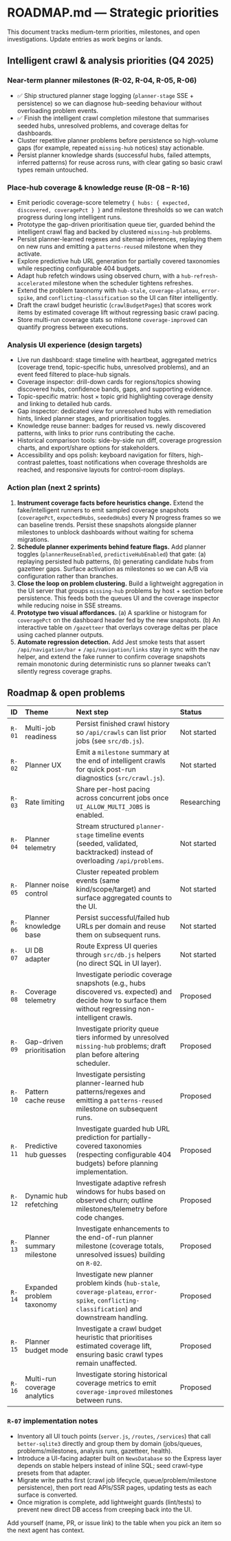 # ROADMAP.md — Strategic priorities

This document tracks medium-term priorities, milestones, and open investigations. Update entries as work begins or lands.

## Intelligent crawl & analysis priorities (Q4 2025)

### Near-term planner milestones (R-02, R-04, R-05, R-06)

- ✅ Ship structured planner stage logging (`planner-stage` SSE + persistence) so we can diagnose hub-seeding behaviour without overloading problem events.
- ✅ Finish the intelligent crawl completion milestone that summarises seeded hubs, unresolved problems, and coverage deltas for dashboards.
- Cluster repetitive planner problems before persistence so high-volume gaps (for example, repeated `missing-hub` notices) stay actionable.
- Persist planner knowledge shards (successful hubs, failed attempts, inferred patterns) for reuse across runs, with clear gating so basic crawl types remain untouched.

### Place-hub coverage & knowledge reuse (R-08 – R-16)

- Emit periodic coverage-score telemetry `{ hubs: { expected, discovered, coveragePct } }` and milestone thresholds so we can watch progress during long intelligent runs.
- Prototype the gap-driven prioritisation queue tier, guarded behind the intelligent crawl flag and backed by clustered `missing-hub` problems.
- Persist planner-learned regexes and sitemap inferences, replaying them on new runs and emitting a `patterns-reused` milestone when they activate.
- Explore predictive hub URL generation for partially covered taxonomies while respecting configurable 404 budgets.
- Adapt hub refetch windows using observed churn, with a `hub-refresh-accelerated` milestone when the scheduler tightens refreshes.
- Extend the problem taxonomy with `hub-stale`, `coverage-plateau`, `error-spike`, and `conflicting-classification` so the UI can filter intelligently.
- Draft the crawl budget heuristic (`crawlBudgetPages`) that scores work items by estimated coverage lift without regressing basic crawl pacing.
- Store multi-run coverage stats so milestone `coverage-improved` can quantify progress between executions.

### Analysis UI experience (design targets)

- Live run dashboard: stage timeline with heartbeat, aggregated metrics (coverage trend, topic-specific hubs, unresolved problems), and an event feed filtered to place-hub signals.
- Coverage inspector: drill-down cards for regions/topics showing discovered hubs, confidence bands, gaps, and supporting evidence.
- Topic-specific matrix: host × topic grid highlighting coverage density and linking to detailed hub cards.
- Gap inspector: dedicated view for unresolved hubs with remediation hints, linked planner stages, and prioritisation toggles.
- Knowledge reuse banner: badges for reused vs. newly discovered patterns, with links to prior runs contributing the cache.
- Historical comparison tools: side-by-side run diff, coverage progression charts, and export/share options for stakeholders.
- Accessibility and ops polish: keyboard navigation for filters, high-contrast palettes, toast notifications when coverage thresholds are reached, and responsive layouts for control-room displays.

### Action plan (next 2 sprints)

1. **Instrument coverage facts before heuristics change.** Extend the fake/intelligent runners to emit sampled coverage snapshots (`coveragePct`, `expectedHubs`, `seededHubs`) every N progress frames so we can baseline trends. Persist these snapshots alongside planner milestones to unblock dashboards without waiting for schema migrations.
2. **Schedule planner experiments behind feature flags.** Add planner toggles (`plannerReuseEnabled`, `predictiveHubEnabled`) that gate: (a) replaying persisted hub patterns, (b) generating candidate hubs from gazetteer gaps. Surface activation as milestones so we can A/B via configuration rather than branches.
3. **Close the loop on problem clustering.** Build a lightweight aggregation in the UI server that groups `missing-hub` problems by host + section before persistence. This feeds both the queues UI and the coverage inspector while reducing noise in SSE streams.
4. **Prototype two visual affordances.** (a) A sparkline or histogram for `coveragePct` on the dashboard header fed by the new snapshots. (b) An interactive table on `/gazetteer` that overlays coverage deltas per place using cached planner outputs.
5. **Automate regression detection.** Add Jest smoke tests that assert `/api/navigation/bar` + `/api/navigation/links` stay in sync with the nav helper, and extend the fake runner to confirm coverage snapshots remain monotonic during deterministic runs so planner tweaks can't silently regress coverage graphs.

## Roadmap & open problems

| ID | Theme | Next step | Status |
| :--- | :--- | :--- | :--- |
| `R-01` | Multi-job readiness | Persist finished crawl history so `/api/crawls` can list prior jobs (see `src/db.js`). | Not started |
| `R-02` | Planner UX | Emit a `milestone` summary at the end of intelligent crawls for quick post-run diagnostics (`src/crawl.js`). | Not started |
| `R-03` | Rate limiting | Share per-host pacing across concurrent jobs once `UI_ALLOW_MULTI_JOBS` is enabled. | Researching |
| `R-04` | Planner telemetry | Stream structured `planner-stage` timeline events (seeded, validated, backtracked) instead of overloading `/api/problems`. | Not started |
| `R-05` | Planner noise control | Cluster repeated problem events (same kind/scope/target) and surface aggregated counts to the UI. | Not started |
| `R-06` | Planner knowledge base | Persist successful/failed hub URLs per domain and reuse them on subsequent runs. | Not started |
| `R-07` | UI DB adapter | Route Express UI queries through `src/db.js` helpers (no direct SQL in UI layer). | Not started |
| `R-08` | Coverage telemetry | Investigate periodic coverage snapshots (e.g., hubs discovered vs. expected) and decide how to surface them without regressing non-intelligent crawls. | Proposed |
| `R-09` | Gap-driven prioritisation | Investigate priority queue tiers informed by unresolved `missing-hub` problems; draft plan before altering scheduler. | Proposed |
| `R-10` | Pattern cache reuse | Investigate persisting planner-learned hub patterns/regexes and emitting a `patterns-reused` milestone on subsequent runs. | Proposed |
| `R-11` | Predictive hub guesses | Investigate guarded hub URL prediction for partially-covered taxonomies (respecting configurable 404 budgets) before planning implementation. | Proposed |
| `R-12` | Dynamic hub refetching | Investigate adaptive refresh windows for hubs based on observed churn; outline milestones/telemetry before code changes. | Proposed |
| `R-13` | Planner summary milestone | Investigate enhancements to the end-of-run planner milestone (coverage totals, unresolved issues) building on `R-02`. | Proposed |
| `R-14` | Expanded problem taxonomy | Investigate new planner problem kinds (`hub-stale`, `coverage-plateau`, `error-spike`, `conflicting-classification`) and downstream handling. | Proposed |
| `R-15` | Planner budget mode | Investigate a crawl budget heuristic that prioritises estimated coverage lift, ensuring basic crawl types remain unaffected. | Proposed |
| `R-16` | Multi-run coverage analytics | Investigate storing historical coverage metrics to emit `coverage-improved` milestones between runs. | Proposed |

### `R-07` implementation notes

- Inventory all UI touch points (`server.js`, `/routes`, `/services`) that call `better-sqlite3` directly and group them by domain (jobs/queues, problems/milestones, analysis runs, gazetteer, health).
- Introduce a UI-facing adapter built on `NewsDatabase` so the Express layer depends on stable helpers instead of inline SQL; seed crawl-type presets from that adapter.
- Migrate write paths first (crawl job lifecycle, queue/problem/milestone persistence), then port read APIs/SSR pages, updating tests as each surface is converted.
- Once migration is complete, add lightweight guards (lint/tests) to prevent new direct DB access from creeping back into the UI.

Add yourself (name, PR, or issue link) to the table when you pick an item so the next agent has context.

